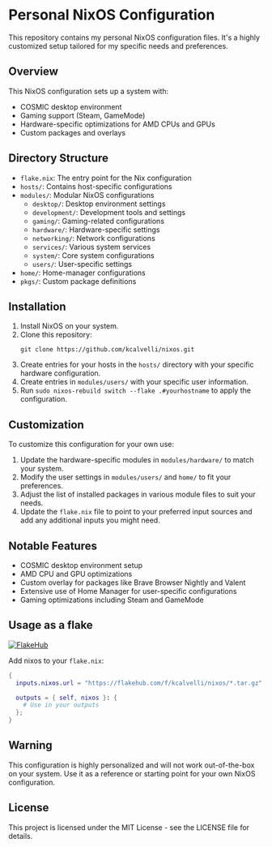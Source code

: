 # Personal NixOS Configuration

This repository contains my personal NixOS configuration files. It's a highly customized setup tailored for my specific needs and preferences.

## Overview

This NixOS configuration sets up a system with:

- COSMIC desktop environment
- Gaming support (Steam, GameMode)
- Hardware-specific optimizations for AMD CPUs and GPUs
- Custom packages and overlays

## Directory Structure

- `flake.nix`: The entry point for the Nix configuration
- `hosts/`: Contains host-specific configurations
- `modules/`: Modular NixOS configurations
  - `desktop/`: Desktop environment settings
  - `development/`: Development tools and settings
  - `gaming/`: Gaming-related configurations
  - `hardware/`: Hardware-specific settings
  - `networking/`: Network configurations
  - `services/`: Various system services
  - `system/`: Core system configurations
  - `users/`: User-specific settings
- `home/`: Home-manager configurations
- `pkgs/`: Custom package definitions

## Installation

1. Install NixOS on your system.
2. Clone this repository:
   ```
   git clone https://github.com/kcalvelli/nixos.git
   ```
3. Create entries for your hosts in the `hosts/` directory with your specific hardware configuration.
4. Create entries in `modules/users/` with your specific user information.
5. Run `sudo nixos-rebuild switch --flake .#yourhostname` to apply the configuration.

## Customization

To customize this configuration for your own use:

1. Update the hardware-specific modules in `modules/hardware/` to match your system.
2. Modify the user settings in `modules/users/` and `home/` to fit your preferences.
3. Adjust the list of installed packages in various module files to suit your needs.
4. Update the `flake.nix` file to point to your preferred input sources and add any additional inputs you might need.

## Notable Features

- COSMIC desktop environment setup
- AMD CPU and GPU optimizations
- Custom overlay for packages like Brave Browser Nightly and Valent
- Extensive use of Home Manager for user-specific configurations
- Gaming optimizations including Steam and GameMode

## Usage as a flake

[![FlakeHub](https://img.shields.io/endpoint?url=https://flakehub.com/f/kcalvelli/nixos/badge)](https://flakehub.com/flake/kcalvelli/nixos)

Add nixos to your `flake.nix`:

```nix
{
  inputs.nixos.url = "https://flakehub.com/f/kcalvelli/nixos/*.tar.gz";

  outputs = { self, nixos }: {
    # Use in your outputs
  };
}

```

## Warning

This configuration is highly personalized and will not work out-of-the-box on your system. Use it as a reference or starting point for your own NixOS configuration.

## License

This project is licensed under the MIT License - see the LICENSE file for details.
